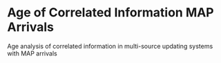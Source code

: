 # Age of Correlated Information MAP Arrivals
 Age analysis of correlated information in multi-source updating systems with MAP arrivals

